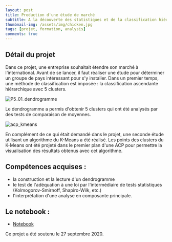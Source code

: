 ```yaml
---
layout: post
title: Production d'une étude de marché
subtitle: A la découverte des statistiques et de la classification hiérarchique
thumbnail-img: /assets/img/chicken.jpg
tags: [projet, formation, analysis]
comments: true
---
```

## Détail du projet

Dans ce projet, une entreprise souhaitait étendre son marché à l'international. Avant de se lancer, il faut réaliser une étude pour déterminer un groupe de pays intéressant pour s'y installer. Dans un premier temps, une méthode de classification est imposée : la classification ascendante hiérarchique avec 5 clusters. 

![P5_01_dendrogramme](https://user-images.githubusercontent.com/64648386/115586828-4421e700-a2cd-11eb-8aae-81364bba8d6d.jpg)

Le dendrogramme a permis d'obtenir 5 clusters qui ont été analysés par des tests de comparaison de moyennes.

![acp_kmeans](https://user-images.githubusercontent.com/64648386/115587335-dd50fd80-a2cd-11eb-8fe2-3d0a72c0a666.png)

En complément de ce qui était demandé dans le projet, une seconde étude utilisant un algorithme du K-Means a été réalisé. Les points des clusters du K-Means ont été projeté dans le premier plan d'une ACP pour permettre la visualisation des résultats obtenus avec cet algorithme.


## Compétences acquises : 
- la construction et la lecture d'un dendrogramme
- le test de l'adéquation à une loi par l'intermédiaire de tests statistiques (Kolmogorov-Smirnoff, Shapiro-Wilk, etc.)
- l'interprétation d'une analyse en composante principale.

## Le notebook :
- [Notebook](https://github.com/Sylvariane/production_etude_de_marche/blob/master/P5_02_code.ipynb)

Ce projet a été soutenu le 27 septembre 2020.

